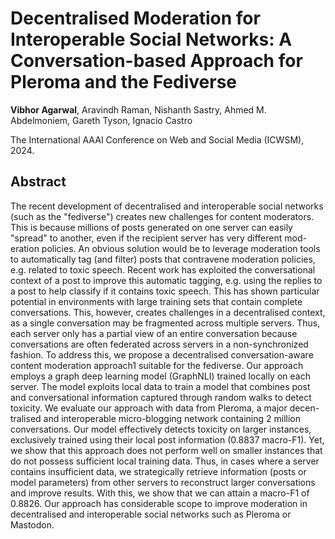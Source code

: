 # Decentralised Moderation for Interoperable Social Networks: A Conversation-based Approach for Pleroma and the Fediverse

**Vibhor Agarwal**, Aravindh Raman, Nishanth Sastry, Ahmed M. Abdelmoniem, Gareth Tyson, Ignacio Castro

The International AAAI Conference on Web and Social Media (ICWSM), 2024.

## Abstract

The recent development of decentralised and interoperable social networks (such as the "fediverse") creates new challenges for content moderators. This is because millions of posts generated on one server can easily "spread" to another, even if the recipient server has very different mod- eration policies. An obvious solution would be to leverage moderation tools to automatically tag (and filter) posts that contravene moderation policies, e.g. related to toxic speech. Recent work has exploited the conversational context of a post to improve this automatic tagging, e.g. using the replies to a post to help classify if it contains toxic speech. This has shown particular potential in environments with large training sets that contain complete conversations. This, however, creates challenges in a decentralised context, as a single conversation may be fragmented across multiple servers. Thus, each server only has a partial view of an entire conversation because conversations are often federated across servers in a non-synchronized fashion. To address this, we propose a decentralised conversation-aware content moderation approach1 suitable for the fediverse. Our approach employs a graph deep learning model (GraphNLI) trained locally on each server. The model exploits local data to train a model that combines post and conversational information captured through random walks to detect toxicity. We evaluate our approach with data from Pleroma, a major decen- tralised and interoperable micro-blogging network containing 2 million conversations. Our model effectively detects toxicity on larger instances, exclusively trained using their local post information (0.8837 macro-F1). Yet, we show that this approach does not perform well on smaller instances that do not possess sufficient local training data. Thus, in cases where a server contains insufficient data, we strategically retrieve information (posts or model parameters) from other servers to reconstruct larger conversations and improve results. With this, we show that we can attain a macro-F1 of 0.8826. Our approach has considerable scope to improve moderation in decentralised and interoperable social networks such as Pleroma or Mastodon.
